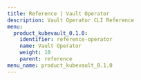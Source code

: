 ```yaml
---
title: Reference | Vault Operator
description: Vault Operator CLI Reference
menu:
  product_kubevault_0.1.0:
    identifier: reference-operator
    name: Vault Operator
    weight: 10
    parent: reference
menu_name: product_kubevault_0.1.0
---
```

